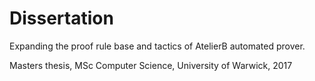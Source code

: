 # Dissertation

Expanding the proof rule base and tactics of AtelierB automated prover.

Masters thesis, MSc Computer Science, University of Warwick, 2017
